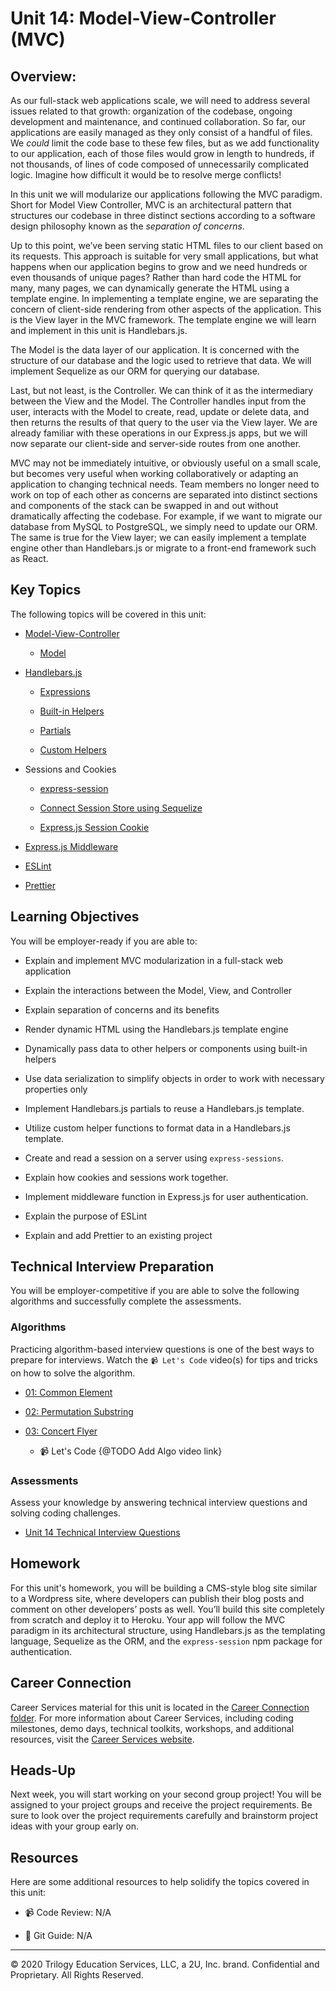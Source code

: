 # Unit 14: Model-View-Controller (MVC)

## Overview:

As our full-stack web applications scale, we will need to address several issues related to that growth: organization of the codebase, ongoing development and maintenance, and continued collaboration. So far, our applications are easily managed as they only consist of a handful of files. We _could_ limit the code base to these few files, but as we add functionality to our application, each of those files would grow in length to hundreds, if not thousands, of lines of code composed of unnecessarily complicated logic. Imagine how difficult it would be to resolve merge conflicts! 

In this unit we will modularize our applications following the MVC paradigm. Short for Model View Controller, MVC is an architectural pattern that structures our codebase in three distinct sections according to a software design philosophy known as the _separation of concerns_.  

Up to this point, we’ve been serving static HTML files to our client based on its requests. This approach is suitable for very small applications, but what happens when our application begins to grow and we need hundreds or even thousands of unique pages? Rather than hard code the HTML for many, many pages, we can dynamically generate the HTML using a template engine. In implementing a template engine, we are separating the concern of client-side rendering from other aspects of the application. This is the View layer in the MVC framework. The template engine we will learn and implement in this unit is Handlebars.js.

The Model is the data layer of our application. It is concerned with the structure of our database and the logic used to retrieve that data. We will implement Sequelize as our ORM for querying our database. 

Last, but not least, is the Controller. We can think of it as the intermediary between the View and the Model. The Controller handles input from the user, interacts with the Model to create, read, update or delete data, and then returns the results of that query to the user via the View layer. We are already familiar with these operations in our Express.js apps, but we will now separate our client-side and server-side routes from one another.

MVC may not be immediately intuitive, or obviously useful on a small scale, but becomes very useful when working collaboratively or adapting an application to changing technical needs. Team members no longer need to work on top of each other as concerns are separated into distinct sections and components of the stack can be swapped in and out without dramatically affecting the codebase. For example, if we want to migrate our database from MySQL to PostgreSQL, we simply need to update our ORM. The same is true for the View layer; we can easily implement a template engine other than Handlebars.js or migrate to a front-end framework such as React. 

## Key Topics

The following topics will be covered in this unit:

* [Model-View-Controller](https://developer.mozilla.org/en-US/docs/Glossary/MVC)

  * [Model](https://sequelize.org/master/class/lib/model.js~Model.html)

* [Handlebars.js](https://www.npmjs.com/package/express-handlebars)

  * [Expressions](https://handlebarsjs.com/guide/expressions.html)

  * [Built-in Helpers](https://handlebarsjs.com/guide/builtin-helpers.html)

  * [Partials](https://handlebarsjs.com/guide/partials.html#basic-partials)

  * [Custom Helpers](https://www.npmjs.com/package/express-handlebars#helpers)

* Sessions and Cookies

  * [express-session](https://www.npmjs.com/package/express-session)

  * [Connect Session Store using Sequelize](https://www.npmjs.com/package/connect-session-sequelize) 

  * [Express.js Session Cookie](https://github.com/expressjs/session#cookie)

* [Express.js Middleware](https://expressjs.com/en/guide/using-middleware.html)

* [ESLint](https://eslint.org/docs/user-guide/configuring)

* [Prettier](https://prettier.io/docs/en/index.html)

## Learning Objectives

You will be employer-ready if you are able to:

* Explain and implement MVC modularization in a full-stack web application

* Explain the interactions between the Model, View, and Controller

* Explain separation of concerns and its benefits

* Render dynamic HTML using the Handlebars.js template engine

* Dynamically pass data to other helpers or components using built-in helpers

* Use data serialization to simplify objects in order to work with necessary properties only

* Implement Handlebars.js partials to reuse a Handlebars.js template.

* Utilize custom helper functions to format data in a Handlebars.js template.

* Create and read a session on a server using `express-sessions`. 

* Explain how cookies and sessions work together.

* Implement middleware function in Express.js for user authentication. 

* Explain the purpose of ESLint

* Explain and add Prettier to an existing project

## Technical Interview Preparation

You will be employer-competitive if you are able to solve the following algorithms and successfully complete the assessments.

### Algorithms

Practicing algorithm-based interview questions is one of the best ways to prepare for interviews. Watch the `📹 Let's Code` video(s) for tips and tricks on how to solve the algorithm.

* [01: Common Element](../../01-Class-Content/14-MVC/03-Algorithms/01-common-element)

* [02: Permutation Substring](../../01-Class-Content/14-MVC-dev/03-Algorithms/02-permutation-substring)

* [03: Concert Flyer](../../01-Class-Content/14-MVC-dev/03-Algorithms/03-concert-flyer)

  * 📹 Let's Code {@TODO Add Algo video link}

### Assessments

Assess your knowledge by answering technical interview questions and solving coding challenges.

* [Unit 14 Technical Interview Questions](https://forms.gle/ETRxZ6CtutAfpwpg6)

## Homework

For this unit's homework, you will be building a CMS-style blog site similar to a Wordpress site, where developers can publish their blog posts and comment on other developers’ posts as well. You’ll build this site completely from scratch and deploy it to Heroku. Your app will follow the MVC paradigm in its architectural structure, using Handlebars.js as the templating language, Sequelize as the ORM, and the `express-session` npm package for authentication.

## Career Connection

Career Services material for this unit is located in the [Career Connection folder](../../01-Class-Content/14-MVC/04-Career-Connection/README.md). For more information about Career Services, including coding milestones, demo days, technical toolkits, workshops, and additional resources, visit the [Career Services website](http://bit.ly/CodingCS).

## Heads-Up

Next week, you will start working on your second group project! You will be assigned to your project groups and receive the project requirements. Be sure to look over the project requirements carefully and brainstorm project ideas with your group early on.

## Resources

Here are some additional resources to help solidify the topics covered in this unit:

* 📹 Code Review: N/A

* 📖 Git Guide: N/A

---
© 2020 Trilogy Education Services, LLC, a 2U, Inc. brand. Confidential and Proprietary. All Rights Reserved.
